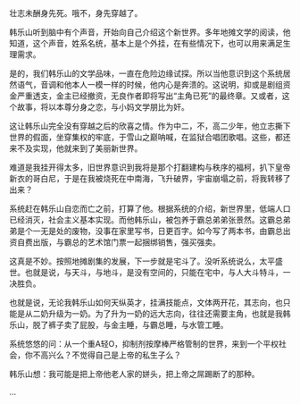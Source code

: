 壮志未酬身先死。哦不，身先穿越了。

韩乐山听到脑中有个声音，开始向自己介绍这个新世界。多年地摊文学的阅读，他知道，这个声音，姓系名统，基本上是个外挂，在有些情况下，也可以用来满足生理需求。

是的，我们韩乐山的文学品味，一直在危险边缘试探。所以当他意识到这个系统居然语气，音调和他本人一模一样的时候，他内心是奔溃的。这说明，抑或是剧组资金严重透支，金主已经撤资，无良作者即将写出“主角已死”的最终章。又或者，这个故事，将以本尊分身之恋，与小妈文学朋比为奸。

这让韩乐山完全没有穿越之后的欣喜之情。作为中二，不，高二少年，他立志撕下世界的假面，坐穿集权的牢底，于雪山之巅呐喊，在监狱合唱团歌唱。这些，都还来不及实现，他就来到了美丽新世界。

难道是我挂开得太多，旧世界意识到我将是那个打翻建构与秩序的福柯，扒下皇帝新衣的哥白尼，于是在我被烧死在中南海，飞升破界，宇宙崩塌之前，将我转移了出来？

系统赶在韩乐山自恋而亡之前，打算了他。根据系统的介绍，新世界里，低端人口已经消灭，社会主义基本实现。而他韩乐山，被包养于霸总弟弟张景然。这霸总弟弟是个一无是处的废物，没事在家里写书，日更百字。如今写了两本书，由霸总出资自费出版，与霸总的艺术馆门票一起捆绑销售，强买强卖。

这真是不妙。按照地摊剧集的发展，下一步就是宅斗了。没听系统说么，太平盛世。也就是说，与天斗，与地斗，是没有空间的，只能在宅中，与人大斗特斗，一决胜负。

也就是说，无论我韩乐山如何天纵英才，挂满技能点，文体两开花，其志向，也只能是从二奶升级为一奶。为了升为一奶的远大志向，往往还需要主角，也就是我韩乐山，脱了裤子卖了屁股，与金主睡，与霸总睡，与水管工睡。

系统悠悠的问：从一个重A轻O，抑制剂按摩棒严格管制的世界，来到一个平权社会，你不高兴么？不觉得自己是上帝的私生子么？

韩乐山想：我可能是把上帝他老人家的姘头，把上帝之屌踢断了的那种。

...